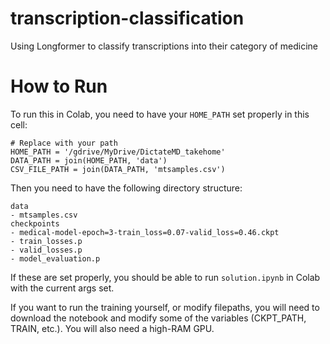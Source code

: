 # transcription-classification
Using Longformer to classify transcriptions into their category of medicine

# How to Run

To run this in Colab, you need to have your `HOME_PATH` set properly in this cell:
```
# Replace with your path
HOME_PATH = '/gdrive/MyDrive/DictateMD_takehome'
DATA_PATH = join(HOME_PATH, 'data')
CSV_FILE_PATH = join(DATA_PATH, 'mtsamples.csv')
```

Then you need to have the following directory structure:
```
data
- mtsamples.csv
checkpoints
- medical-model-epoch=3-train_loss=0.07-valid_loss=0.46.ckpt
- train_losses.p
- valid_losses.p
- model_evaluation.p
```

If these are set properly, you should be able to run `solution.ipynb` in Colab with the current args set.

If you want to run the training yourself, or modify filepaths, you will need to download the notebook
and modify some of the variables (CKPT_PATH, TRAIN, etc.). You will also need a high-RAM GPU.
